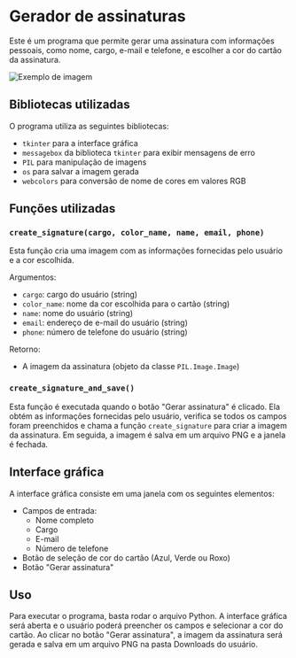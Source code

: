 # Gerador de assinaturas

Este é um programa que permite gerar uma assinatura com informações pessoais, como nome, cargo, e-mail e telefone, e escolher a cor do cartão da assinatura.

![Exemplo de imagem](1.jpg)


## Bibliotecas utilizadas

O programa utiliza as seguintes bibliotecas:
- `tkinter` para a interface gráfica
- `messagebox` da biblioteca `tkinter` para exibir mensagens de erro
- `PIL` para manipulação de imagens
- `os` para salvar a imagem gerada
- `webcolors` para conversão de nome de cores em valores RGB

## Funções utilizadas

### `create_signature(cargo, color_name, name, email, phone)`

Esta função cria uma imagem com as informações fornecidas pelo usuário e a cor escolhida.

Argumentos:
- `cargo`: cargo do usuário (string)
- `color_name`: nome da cor escolhida para o cartão (string)
- `name`: nome do usuário (string)
- `email`: endereço de e-mail do usuário (string)
- `phone`: número de telefone do usuário (string)

Retorno:
- A imagem da assinatura (objeto da classe `PIL.Image.Image`)

### `create_signature_and_save()`

Esta função é executada quando o botão "Gerar assinatura" é clicado. Ela obtém as informações fornecidas pelo usuário, verifica se todos os campos foram preenchidos e chama a função `create_signature` para criar a imagem da assinatura. Em seguida, a imagem é salva em um arquivo PNG e a janela é fechada.

## Interface gráfica

A interface gráfica consiste em uma janela com os seguintes elementos:

- Campos de entrada:
  - Nome completo
  - Cargo
  - E-mail
  - Número de telefone
- Botão de seleção de cor do cartão (Azul, Verde ou Roxo)
- Botão "Gerar assinatura"

## Uso

Para executar o programa, basta rodar o arquivo Python. A interface gráfica será aberta e o usuário poderá preencher os campos e selecionar a cor do cartão. Ao clicar no botão "Gerar assinatura", a imagem da assinatura será gerada e salva em um arquivo PNG na pasta Downloads do usuário.




